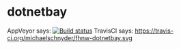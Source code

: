 # dotnetbay 
AppVeyor says: [![Build status](https://ci.appveyor.com/api/projects/status/qp7ueees06ri8agu?svg=true)](https://ci.appveyor.com/project/michaelschnyder/fhnw-dotnetbay)
TravisCI says: https://travis-ci.org/michaelschnyder/fhnw-dotnetbay.svg
